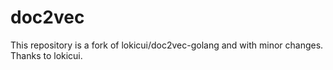 # doc2vec
This repository is a fork of  lokicui/doc2vec-golang and with minor changes. Thanks to lokicui.
